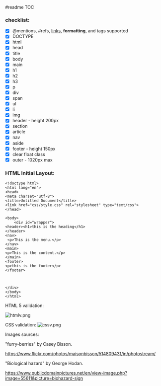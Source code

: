 #readme
TOC


### checklist:

- [X] @mentions, #refs, [links](), **formatting**, and <del>tags</del> supported
- [X] DOCTYPE
- [X] html
- [X]  head
- [X] title
- [X] body
- [X] main  
- [X] h1
- [X] h2
- [X] h3
- [X] p
- [X] div
- [X] span
- [X] ul
- [X] li
- [X] img
- [X] header - height 200px 
- [X] section
- [X] article
- [X] nav
- [X] aside
- [X] footer - height 150px
- [X] clear float class
- [X] outer - 1020px max

### HTML Initial Layout:




```
<!doctype html>
<html lang="en">
<head>
<meta charset="utf-8">
<title>Untitled Document</title>
<link href="css/style.css" rel="stylesheet" type="text/css">
</head>

<body>
	<div id="wrapper">
<header><h1>this is the heading</h1>
</header>
<nav>
 <p>This is the menu.</p>	
</nav>
<main>
<p>This is the content.</p>	
</main>
<footer>
<p>this is the footer</p>	
</footer>	
	

		
</div> 
</body>
</html>

```

HTML 5 validation:

![htmlv.png]()

CSS validation:
![cssv.png]()



Images sources:

"furry-berries" by
Casey Bisson.

https://www.flickr.com/photos/maisonbisson/514809431/in/photostream/



"Biological hazard" by
George Hodan.

https://www.publicdomainpictures.net/en/view-image.php?image=55611&picture=biohazard-sign

